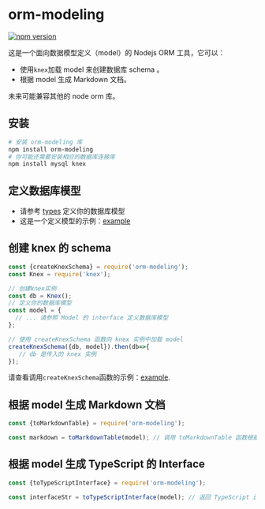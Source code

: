 # orm-modeling 

[![npm version](http://img.shields.io/npm/v/orm-modeling.svg)](https://npmjs.org/package/orm-modeling)

这是一个面向数据模型定义（model）的 Nodejs ORM 工具，它可以：
- 使用`knex`加载 model 来创建数据库 schema 。
- 根据 model 生成 Markdown 文档。

未来可能兼容其他的 node orm 库。

## 安装

```bash
# 安装 orm-modeling 库 
npm install orm-modeling
# 你可能还需要安装相应的数据库连接库
npm install mysql knex
```

## 定义数据库模型

- 请参考 [types](/src/model.ts) 定义你的数据库模型
- 这是一个定义模型的示例：[example](/test/users.model.ts)

## 创建 knex 的 schema 

```JavaScript
const {createKnexSchema} = require('orm-modeling');
const Knex = require('knex');

// 创建knex实例
const db = Knex();
// 定义你的数据库模型
const model = {
  // ... 请参照 Model 的 interface 定义数据库模型
}; 

// 使用 createKnexSchema 函数向 knex 实例中加载 model
createKnexSchema({db, model}).then(db=>{
   // db 是传入的 knex 实例 
}); 
```

请查看调用`createKnexSchema`函数的示例：[example](/test/create-knex-model.test.ts).

## 根据 model 生成 Markdown 文档

```JavaScript
const {toMarkdownTable} = require('orm-modeling');

const markdown = toMarkdownTable(model); // 调用 toMarkdownTable 函数根据 model 生成 Markdown 文档的字符串
```

## 根据 model 生成 TypeScript 的 Interface

```JavaScript
const {toTypeScriptInterface} = require('orm-modeling');

const interfaceStr = toTypeScriptInterface(model); // 返回 TypeScript interface 代码的字符串
```
